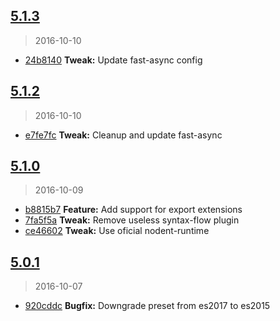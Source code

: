 <a name="5.1.3"></a>
## [5.1.3](https://github.com/simondegraeve/babel-preset-saya/compare/v5.1.2...v5.1.3)
> 2016-10-10

* [24b8140](https://github.com/simondegraeve/babel-preset-saya/commit/24b8140) **Tweak:** Update fast-async config

<a name="5.1.2"></a>
## [5.1.2](https://github.com/simondegraeve/babel-preset-saya/compare/v5.1.1...v5.1.2)
> 2016-10-10

* [e7fe7fc](https://github.com/simondegraeve/babel-preset-saya/commit/e7fe7fc) **Tweak:** Cleanup and update fast-async

<a name="5.1.0"></a>
## [5.1.0](https://github.com/simondegraeve/babel-preset-saya/compare/v5.0.2...v5.1.0)
> 2016-10-09

* [b8815b7](https://github.com/simondegraeve/babel-preset-saya/commit/b8815b7) **Feature:** Add support for export extensions
* [7fa5f5a](https://github.com/simondegraeve/babel-preset-saya/commit/7fa5f5a) **Tweak:** Remove useless syntax-flow plugin
* [ce46602](https://github.com/simondegraeve/babel-preset-saya/commit/ce46602) **Tweak:** Use oficial nodent-runtime

<a name="5.0.1"></a>
## [5.0.1](https://github.com/simondegraeve/babel-preset-saya/compare/v5.0.0...v5.0.1)
> 2016-10-07

* [920cddc](https://github.com/simondegraeve/babel-preset-saya/commit/920cddc) **Bugfix:** Downgrade preset from es2017 to es2015

